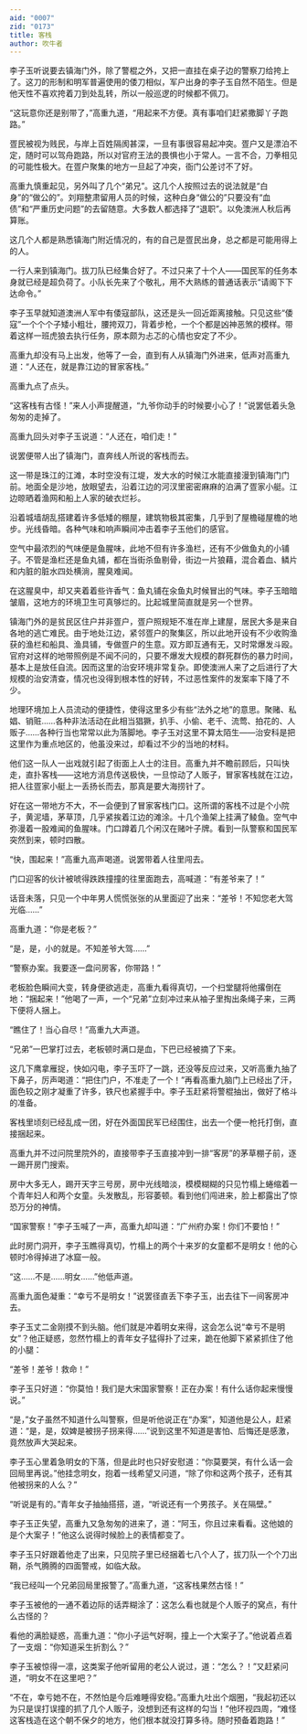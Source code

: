 ```yaml
---
aid: "0007"
zid: "0173"
title: 客栈
author: 吹牛者
---
```


李子玉听说要去镇海门外，除了警棍之外，又把一直挂在桌子边的警察刀给挎上了。这刀的形制和明军普遍使用的倭刀相似，军户出身的李子玉自然不陌生。但是他天性不喜欢挎着刀到处乱转，所以一般巡逻的时候都不佩刀。

“这玩意你还是别带了，”高重九道，“用起来不方便。真有事咱们赶紧撒脚丫子跑路。”

疍民被视为贱民，与岸上百姓隔阂甚深，一旦有事很容易起冲突。疍户又是漂泊不定，随时可以驾舟跑路，所以对官府王法的畏惧也小于常人。一言不合，刀拳相见的可能性极大。在疍户聚集的地方一旦起了冲突，衙门公差讨不了好。

高重九慎重起见，另外叫了几个“弟兄”。这几个人按照过去的说法就是“白身”的“做公的”。刘翔整肃留用人员的时候，这种白身“做公的”只要没有“血债”和“严重历史问题”的去留随意。大多数人都选择了“退职”。以免澳洲人秋后再算账。

这几个人都是熟悉镇海门附近情况的，有的自己是疍民出身，总之都是可能用得上的人。

一行人来到镇海门。拔刀队已经集合好了。不过只来了十个人――国民军的任务本身就已经是超负荷了。小队长先来了个敬礼，用不大熟练的普通话表示“请阁下下达命令。”

李子玉早就知道澳洲人军中有倭寇部队，这还是头一回近距离接触。只见这些“倭寇”一个个个子矮小粗壮，腰挎双刀，背着步枪，一个个都是凶神恶煞的模样。带着这样一班虎狼去执行任务，原本颇为忐忑的心情也安定了不少。

高重九却没有马上出发，他等了一会，直到有人从镇海门外进来，低声对高重九道：“人还在，就是靠江边的冒家客栈。”

高重九点了点头。

“这客栈有古怪！”来人小声提醒道，“九爷你动手的时候要小心了！”说罢低着头急匆匆的走掉了。

高重九回头对李子玉说道：“人还在，咱们走！”

说罢便带人出了镇海门，直奔线人所说的客栈而去。

这一带是珠江的江滩，本时空没有江堤，发大水的时候江水能直接漫到镇海门门前。地面全是沙地，放眼望去，沿着江边的河汊里密密麻麻的泊满了疍家小艇。江边晾晒着渔网和船上人家的破衣烂衫。

沿着城墙胡乱搭建着许多低矮的棚屋，建筑物极其密集，几乎到了屋檐碰屋檐的地步。光线昏暗。各种气味和响声瞬间冲击着李子玉他们的感官。

空气中最浓烈的气味便是鱼腥味，此地不但有许多渔栏，还有不少做鱼丸的小铺子。不管是渔栏还是鱼丸铺，都在当街杀鱼剔骨，街边一片狼藉，混合着血、鳞片和内脏的脏水四处横淌，腥臭难闻。

在这腥臭中，却又夹着着些许香气：鱼丸铺在汆鱼丸时候冒出的气味。李子玉暗暗皱眉，这地方的环境卫生可真够烂的。比起城里简直就是另一个世界。

镇海门外的是贫民区住户并非疍户，疍户照规矩不准在岸上建屋，居民大多是来自各地的逃亡难民。由于地处江边，紧邻疍户的聚集区，所以此地开设有不少收购渔获的渔栏和船具、渔具铺，专做疍户的生意。双方即互通有无，又时常爆发斗殴。官府对这样的地带照例是不闻不问的，只要不爆发大规模的群死群伤的暴力时间，基本上是放任自流。因而这里的治安环境非常复杂。即使澳洲人来了之后进行了大规模的治安清查，情况也没得到根本性的好转，不过恶性案件的发案率下降了不少。

地理环境加上人员流动的便捷性，使得这里多少有些“法外之地”的意思。聚赌、私娼、销赃……各种非法活动在此相当猖獗，扒手、小偷、老千、流莺、拍花的、人贩子……各种行当也常常以此为落脚地。李子玉对这里不算太陌生――治安科是把这里作为重点地区的，他虽没来过，却看过不少的当地的材料。

他们这一队人一出戏就引起了街面上人士的注目。高重九并不瞻前顾后，只叫快走，直扑客栈――这地方消息传送极快，一旦惊动了人贩子，冒家客栈就在江边，把人往疍家小艇上一丢扬长而去，那真是要大海捞针了。

好在这一带地方不大，不一会便到了冒家客栈门口。这所谓的客栈不过是个小院子，黄泥墙，茅草顶，几乎紧挨着江边的滩涂。十几个渔架上挂满了鲮鱼。空气中弥漫着一股难闻的鱼腥味。门口蹲着几个闲汉在赌叶子牌。看到一队警察和国民军突然到来，顿时四散。

“快，围起来！”高重九高声喝道。说罢带着人往里闯去。

门口迎客的伙计被唬得跌跌撞撞的往里面跑去，高喊道：“有差爷来了！”

话音未落，只见一个中年男人慌慌张张的从里面迎了出来：“差爷！不知您老大驾光临……”

高重九道：“你是老板？”

“是，是，小的就是。不知差爷大驾……”

“警察办案。我要逐一盘问房客，你带路！”

老板脸色瞬间大变，转身便欲逃走，高重九看得真切，一个扫堂腿将他撂倒在地：“捆起来！”他喝了一声，一个“兄弟”立刻冲过来从袖子里掏出条绳子来，三两下便将人捆上。

“瞧住了！当心自尽！”高重九大声道。

“兄弟”一巴掌打过去，老板顿时满口是血，下巴已经被摘了下来。

这几下鹰拿雁捉，快如闪电，李子玉吓了一跳，还没等反应过来，又听高重九抽了下鼻子，厉声喝道：“把住门户，不准走了一个！”再看高重九脑门上已经出了汗，面色较之刚才凝重了许多，铁尺也紧握手中。李子玉赶紧将警棍抽出，做好了格斗的准备。

客栈里顷刻已经乱成一团，好在外面国民军已经围住，出去一个便一枪托打倒，直接捆起来。

高重九并不过问院里院外的，直接带李子玉直接冲到一排“客房”的茅草棚子前，逐一踢开房门搜索。

房中大多无人，踢开天字三号房，房中光线暗淡，模模糊糊的只见竹榻上蜷缩着一个青年妇人和两个女童。头发散乱，形容萎顿。看到他们闯进来，脸上都露出了惊恐万分的神情。

“国家警察！”李子玉喊了一声，高重九却叫道：“广州府办案！你们不要怕！”

此时房门洞开，李子玉瞧得真切，竹榻上的两个十来岁的女童都不是明女！他的心顿时冷得掉进了冰窟一般。

“这……不是……明女……”他低声道。

高重九面色凝重：“幸亏不是明女！”说罢径直丢下李子玉，出去往下一间客房冲去。

李子玉丈二金刚摸不到头脑。他们就是冲着明女来得，这会怎么说“幸亏不是明女”？他正疑惑，忽然竹榻上的青年女子猛得扑了过来，跪在他脚下紧紧抓住了他的小腿：

“差爷！差爷！救命！”

李子玉只好道：“你莫怕！我们是大宋国家警察！正在办案！有什么话你起来慢慢说。”

“是，”女子虽然不知道什么叫警察，但是听他说正在“办案”，知道他是公人，赶紧道：“是，是，奴婢是被拐子拐来得……”说到这里不知道是害怕、后悔还是感激，竟然放声大哭起来。

李子玉心里着急明女的下落，但是此时也只好安慰道：“你莫要哭，有什么话一会回局里再说。”他挂念明女，抱着一线希望又问道，“除了你和这两个孩子，还有其他被拐来的人么？”

“听说是有的。”青年女子抽抽搭搭，道，“听说还有一个男孩子。关在隔壁。”

李子玉正失望，高重九又急匆匆的进来了，道：“阿玉，你且过来看看。这他娘的是个大案子！”他这么说得时候脸上的表情都变了。

李子玉只好跟着他走了出来，只见院子里已经捆着七八个人了，拔刀队一个个刀出鞘，杀气腾腾的四面警戒，如临大敌。

“我已经叫一个兄弟回局里报警了。”高重九道，“这客栈果然古怪！”

李子玉被他的一通不着边际的话弄糊涂了：这怎么看也就是个人贩子的窝点，有什么古怪的？

看他的满脸疑惑，高重九道：“你小子运气好啊，撞上一个大案子了。”他说着点着了一支烟：“你知道采生折割么？”

李子玉被惊得一凛，这类案子他听留用的老公人说过，道：“怎么？！”又赶紧问道，“明女不在这里吧？”

“不在，幸亏她不在，不然怕是今后难睡得安稳。”高重九吐出个烟圈，“我起初还以为只是误打误撞的抓了几个人贩子，没想到还有这样的勾当！”他环视四周，“难怪这客栈造在这个朝不保夕的地方，他们根本就没打算多待。随时预备着跑路！”
